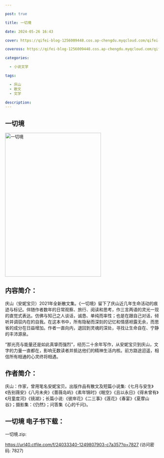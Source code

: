 ```yaml
---

post: true

title: 一切境

date: 2024-05-26 16:43

cover: https://qifei-blog-1256009448.cos.ap-chengdu.myqcloud.com/qifei-blog/663989800ea9cb1403aa64d3.jpg

coveross: https://qifei-blog-1256009448.cos.ap-chengdu.myqcloud.com/qifei-blog/663989800ea9cb1403aa64d3.jpg

categories:

  - 小说文学

tags:

  - 庆山
  - 散文
  - 文学

description:
---
```


## 一切境
<img alt="一切境 " class="aligncenter loaded" data-was-processed="true" decoding="async" fetchpriority="high" height="471" src="https://qifei-blog-1256009448.cos.ap-chengdu.myqcloud.com/qifei-blog/663989800ea9cb1403aa64d3.jpg " style="cursor: zoom-in;" width="314"/>

## 内容简介：

庆山（安妮宝贝）2021年全新散文集。《一切境》留下了庆山近几年生命活动的痕迹与标记。伴随作者数年的日常观察、旅行、阅读和思考，作三言两语的灵光一现的直觉式表达。仿佛与知己之人谈话，诚恳、单纯而率性；也是在跟自己对话，倾听并调驭内在的自我。在这本书中，所有隐秘而深刻的记忆和情感袒露无余，而思省的成分在日益增加。作者一直向内，退回到灵魂的深处，寻找让生命自在、宁静的丰沛源泉。

“那光亮与能量还是如此真挚而强烈”，经历二十余年写作，从安妮宝贝到庆山，文字的力量一直都在，影响无数读者并抵达他们的精神生活内核。前方路途迢遥，相信所有相通的心灵终将相遇。

## 作者简介：

庆山：作家，曾用笔名安妮宝贝。出版作品有散文及短篇小说集:《七月与安生》《告别薇安》《八月未央》《蔷薇岛屿》《素年锦时》《眠空》《且以永日》《得未曾有》《月童度河》《镜湖》；长篇小说:《彼岸花》《二三事》《莲花》《春宴》《夏摩山谷》；摄影集：《仍然》；问答集《心的千问》。

## 一切境 电子书下载：
一切境.zip: 

https://url40.ctfile.com/f/24033340-1249807903-c7a357?p=7827 (访问密码: 7827)
